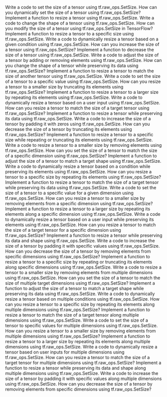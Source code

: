Write a code to set the size of a tensor using tf.raw_ops.SetSize.
How can you dynamically set the size of a tensor using tf.raw_ops.SetSize?
Implement a function to resize a tensor using tf.raw_ops.SetSize.
Write a code to change the shape of a tensor using tf.raw_ops.SetSize.
How can you modify the size of a tensor using tf.raw_ops.SetSize in TensorFlow?
Implement a function to resize a tensor to a specific size using tf.raw_ops.SetSize.
Write a code to dynamically resize a tensor based on a given condition using tf.raw_ops.SetSize.
How can you increase the size of a tensor using tf.raw_ops.SetSize?
Implement a function to decrease the size of a tensor using tf.raw_ops.SetSize.
Write a code to adjust the size of a tensor by adding or removing elements using tf.raw_ops.SetSize.
How can you change the shape of a tensor while preserving its data using tf.raw_ops.SetSize?
Implement a function to resize a tensor to match the size of another tensor using tf.raw_ops.SetSize.
Write a code to set the size of a tensor to a specific value using tf.raw_ops.SetSize.
How can you resize a tensor to a smaller size by truncating its elements using tf.raw_ops.SetSize?
Implement a function to resize a tensor to a larger size by repeating its elements using tf.raw_ops.SetSize.
Write a code to dynamically resize a tensor based on a user input using tf.raw_ops.SetSize.
How can you resize a tensor to match the size of a target tensor using tf.raw_ops.SetSize?
Implement a function to resize a tensor while preserving its data using tf.raw_ops.SetSize.
Write a code to increase the size of a tensor by padding it with zeros using tf.raw_ops.SetSize.
How can you decrease the size of a tensor by truncating its elements using tf.raw_ops.SetSize?
Implement a function to resize a tensor to a specific size while repeating or truncating its elements using tf.raw_ops.SetSize.
Write a code to resize a tensor to a smaller size by removing elements using tf.raw_ops.SetSize.
How can you set the size of a tensor to match the size of a specific dimension using tf.raw_ops.SetSize?
Implement a function to adjust the size of a tensor to match a target shape using tf.raw_ops.SetSize.
Write a code to dynamically resize a tensor based on a condition while preserving its elements using tf.raw_ops.SetSize.
How can you resize a tensor to a specific size by repeating its elements using tf.raw_ops.SetSize?
Implement a function to resize a tensor to match the size of a target tensor while preserving its data using tf.raw_ops.SetSize.
Write a code to set the size of a tensor to a specific value for a given dimension using tf.raw_ops.SetSize.
How can you resize a tensor to a smaller size by removing elements from a specific dimension using tf.raw_ops.SetSize?
Implement a function to resize a tensor to a larger size by repeating its elements along a specific dimension using tf.raw_ops.SetSize.
Write a code to dynamically resize a tensor based on a user input while preserving its elements using tf.raw_ops.SetSize.
How can you resize a tensor to match the size of a target tensor for a specific dimension using tf.raw_ops.SetSize?
Implement a function to resize a tensor while preserving its data and shape using tf.raw_ops.SetSize.
Write a code to increase the size of a tensor by padding it with specific values using tf.raw_ops.SetSize.
How can you decrease the size of a tensor by removing elements from specific dimensions using tf.raw_ops.SetSize?
Implement a function to resize a tensor to a specific size by repeating or truncating its elements along specific dimensions using tf.raw_ops.SetSize.
Write a code to resize a tensor to a smaller size by removing elements from multiple dimensions using tf.raw_ops.SetSize.
How can you set the size of a tensor to match the size of multiple target dimensions using tf.raw_ops.SetSize?
Implement a function to adjust the size of a tensor to match a target shape while preserving its data using tf.raw_ops.SetSize.
Write a code to dynamically resize a tensor based on multiple conditions using tf.raw_ops.SetSize.
How can you resize a tensor to a specific size by repeating its elements along multiple dimensions using tf.raw_ops.SetSize?
Implement a function to resize a tensor to match the size of a target tensor along multiple dimensions using tf.raw_ops.SetSize.
Write a code to set the size of a tensor to specific values for multiple dimensions using tf.raw_ops.SetSize.
How can you resize a tensor to a smaller size by removing elements from multiple dimensions using tf.raw_ops.SetSize?
Implement a function to resize a tensor to a larger size by repeating its elements along multiple dimensions using tf.raw_ops.SetSize.
Write a code to dynamically resize a tensor based on user inputs for multiple dimensions using tf.raw_ops.SetSize.
How can you resize a tensor to match the size of a target tensor for multiple dimensions using tf.raw_ops.SetSize?
Implement a function to resize a tensor while preserving its data and shape along multiple dimensions using tf.raw_ops.SetSize.
Write a code to increase the size of a tensor by padding it with specific values along multiple dimensions using tf.raw_ops.SetSize.
How can you decrease the size of a tensor by removing elements from specific dimensions using tf.raw_ops.SetSize?